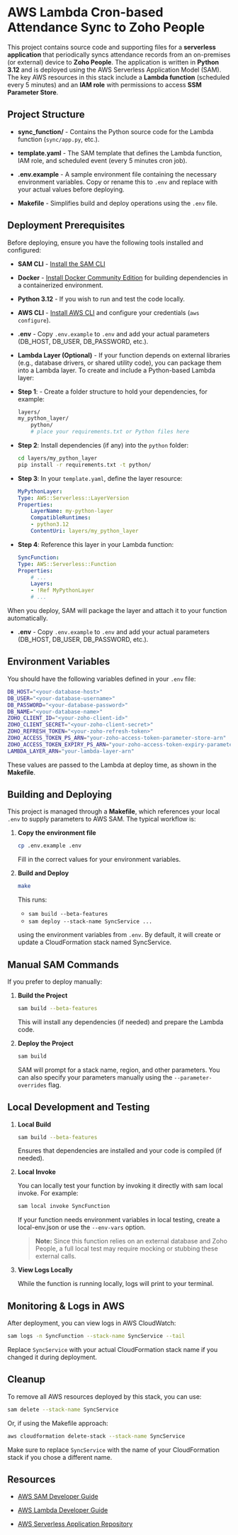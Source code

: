 # AWS Lambda Cron-based Attendance Sync to Zoho People

This project contains source code and supporting files for a **serverless application** that periodically syncs attendance records from an on-premises (or external) device to **Zoho People**. The application is written in **Python 3.12** and is deployed using the AWS Serverless Application Model (SAM). The key AWS resources in this stack include a **Lambda function** (scheduled every 5 minutes) and an **IAM role** with permissions to access **SSM Parameter Store**.

## Project Structure

- **sync_function/** - Contains the Python source code for the Lambda function (`sync/app.py`, etc.).

- **template.yaml** - The SAM template that defines the Lambda function, IAM role, and scheduled event (every 5 minutes cron job).

- **.env.example** - A sample environment file containing the necessary environment variables. Copy or rename this to `.env` and replace with your actual values before deploying.

- **Makefile** - Simplifies build and deploy operations using the `.env` file.

## Deployment Prerequisites

Before deploying, ensure you have the following tools installed and configured:

- **SAM CLI** - [Install the SAM CLI](https://docs.aws.amazon.com/serverless-application-model/latest/developerguide/serverless-sam-cli-install.html)

- **Docker** - [Install Docker Community Edition](https://hub.docker.com/search/?type=edition&offering=community) for building dependencies in a containerized environment.

- **Python 3.12** - If you wish to run and test the code locally.

- **AWS CLI** - [Install AWS CLI](https://aws.amazon.com/cli/) and configure your credentials (`aws configure`).

- **.env** - Copy `.env.example` to `.env` and add your actual parameters (DB_HOST, DB_USER, DB_PASSWORD, etc.).

- **Lambda Layer (Optional)** - If your function depends on external libraries (e.g., database drivers, or shared utility code), you can package them into a Lambda layer. To create and include a Python-based Lambda layer:
   
- **Step 1**: - Create a folder structure to hold your dependencies, for example:
    ```bash
    layers/
    my_python_layer/
        python/
        # place your requirements.txt or Python files here
    ```

- **Step 2**: Install dependencies (if any) into the `python` folder:
    ```bash
    cd layers/my_python_layer
    pip install -r requirements.txt -t python/
    ```

- **Step 3**: In your `template.yaml`, define the layer resource:
    ```yaml
    MyPythonLayer:
    Type: AWS::Serverless::LayerVersion
    Properties:
        LayerName: my-python-layer
        CompatibleRuntimes:
        - python3.12
        ContentUri: layers/my_python_layer
    ```

- **Step 4**: Reference this layer in your Lambda function:
    ```yaml
    SyncFunction:
    Type: AWS::Serverless::Function
    Properties:
        # ...
        Layers:
        - !Ref MyPythonLayer
        # ...
    ```

When you deploy, SAM will package the layer and attach it to your function automatically.

- **.env** - Copy `.env.example` to `.env` and add your actual parameters (DB_HOST, DB_USER, DB_PASSWORD, etc.).


## Environment Variables

You should have the following variables defined in your `.env` file:

```bash
DB_HOST="<your-database-host>"
DB_USER="<your-database-username>"
DB_PASSWORD="<your-database-password>"
DB_NAME="<your-database-name>"
ZOHO_CLIENT_ID="<your-zoho-client-id>"
ZOHO_CLIENT_SECRET="<your-zoho-client-secret>"
ZOHO_REFRESH_TOKEN="<your-zoho-refresh-token>"
ZOHO_ACCESS_TOKEN_PS_ARN="your-zoho-access-token-parameter-store-arn"
ZOHO_ACCESS_TOKEN_EXPIRY_PS_ARN="your-zoho-access-token-expiry-parameter-store-arn"
LAMBDA_LAYER_ARN="your-lambda-layer-arn"
```

These values are passed to the Lambda at deploy time, as shown in the **Makefile**.

## Building and Deploying

This project is managed through a **Makefile**, which references your local `.env` to supply parameters to AWS SAM. The typical workflow is:

1. **Copy the environment file**  

   ```bash
   cp .env.example .env
   ```

   Fill in the correct values for your environment variables.
2. **Build and Deploy**

    ```bash
    make
    ```

    This runs:

    - ```sam build --beta-features```
    - ```sam deploy --stack-name SyncService ...```

    using the environment variables from `.env`. By default, it will create or update a CloudFormation stack named SyncService.

## Manual SAM Commands

If you prefer to deploy manually:
1. **Build the Project**  

   ```bash
   sam build --beta-features
   ```

    This will install any dependencies (if needed) and prepare the Lambda code.
2. **Deploy the Project**

    ```bash
    sam build
    ```

    SAM will prompt for a stack name, region, and other parameters. You can also specify your parameters manually using the `--parameter-overrides` flag.

## Local Development and Testing
1. **Local Build** 

   ```bash
   sam build --beta-features
   ```

   Ensures that dependencies are installed and your code is compiled (if needed).
2. **Local Invoke**

    You can locally test your function by invoking it directly with sam local invoke. For example:
    
    ```bash
    sam local invoke SyncFunction
    ```
    
    If your function needs environment variables in local testing, create a local-env.json or use the `--env-vars` option.
    
    > **Note:** Since this function relies on an external database and Zoho People, a full local test may require mocking or stubbing these external calls.

3. **View Logs Locally**

    While the function is running locally, logs will print to your terminal.

## Monitoring & Logs in AWS
After deployment, you can view logs in AWS CloudWatch:

```bash
sam logs -n SyncFunction --stack-name SyncService --tail
```

Replace `SyncService` with your actual CloudFormation stack name if you changed it during deployment.

## Cleanup
To remove all AWS resources deployed by this stack, you can use:

```bash
sam delete --stack-name SyncService
```
    
Or, if using the Makefile approach:

```bash
aws cloudformation delete-stack --stack-name SyncService
```

Make sure to replace `SyncService` with the name of your CloudFormation stack if you chose a different name.

## Resources

- [AWS SAM Developer Guide](https://docs.aws.amazon.com/serverless-application-model/latest/developerguide/what-is-sam.html)

- [AWS Lambda Developer Guide](https://docs.aws.amazon.com/lambda/latest/dg/welcome.html)

- [AWS Serverless Application Repository](https://aws.amazon.com/serverless/serverlessrepo/)

